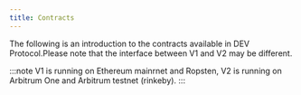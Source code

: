 ```yaml
---
title: Contracts
---
```


The following is an introduction to the contracts available in DEV Protocol.Please note that the interface between V1 and V2 may be different.

:::note
V1 is running on Ethereum mainrnet and Ropsten, V2 is running on Arbitrum One and Arbitrum testnet (rinkeby).
:::
